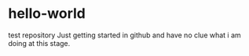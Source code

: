 # hello-world
test repository
Just getting started in github and have no clue what i am doing at this stage.
